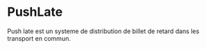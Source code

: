 # PushLate
Push late est un systeme de distribution de billet de retard dans les transport en commun.

